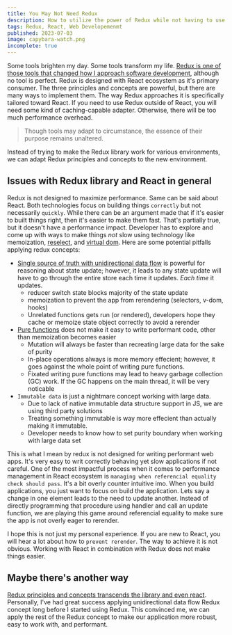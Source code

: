 ```yaml
---
title: You May Not Need Redux
description: How to utilize the power of Redux while not having to use it
tags: Redux, React, Web Developemenmt
published: 2023-07-03
image: capybara-watch.png
incomplete: true
---
```


Some tools brighten my day. Some tools transform my life. [Redux is one of those tools that changed how I approach software development](/post/redux), although no tool is perfect. Redux is designed with React ecosystem as it's primary consumer. The three principles and concepts are powerful, but there are many ways to implement them. The way Redux approaches it is specifically tailored toward React. If you need to use Redux outside of React, you will need some kind of caching-capable adapter. Otherwise, there will be too much performance overhead.

> Though tools may adapt to circumstance, the essence of their purpose remains unaltered.

Instead of trying to make the Redux library work for various environments, we can adapt Redux principles and concepts to the new environment.

## Issues with Redux library and React in general

Redux is not designed to maximize performance. Same can be said about React. Both technologies focus on building things `correctly` but not necessarily `quickly`. While there can be an argument made that if it's easier to built things right, then it's easier to make them fast. That's partially true, but it doesn't have a performance impact. Developer has to explore and come up with ways to make things _not_ slow using technology like memoization, [reselect](https://www.npmjs.com/package/reselect), and [virtual dom](https://www.npmjs.com/package/React-dom). Here are some potential pitfalls applying redux concepts:

- [Single source of truth with unidirectional data flow](</post/redux#single-source-of-truth-with-unidirectional-data-flow-(udf)>) is powerful for reasoning about state update; however, it leads to any state update will have to go through the entire store each time it updates. _Each time_ it updates.
  - reducer switch state blocks majority of the state update
  - memoization to prevent the app from rerendering (selectors, v-dom, hooks)
  - Unrelated functions gets run (or rendered), developers hope they cache or memoize state object correctly to avoid a rerender
- [Pure functions](/post/redux#pure-functions-with-kickass-compositions) does not make it easy to write performant code, other than memoization becomes easier
  - Mutation will always be faster than recreating large data for the sake of purity
  - In-place operations always is more memory effecient; however, it goes against the whole point of writing pure functions.
  - Fixated writing pure functions may lead to heavy garbage collection (GC) work. If the GC happens on the main thread, it will be very noticable
- `Immutable data` is just a nightmare concept working with large data.
  - Due to lack of native immutable data structure support in JS, we are using third party solutions
  - Treating something immutable is way more effecient than actually making it immutable.
  - Developer needs to know how to set purity boundary when working with large data set

This is what I mean by redux is not designed for writing performant web apps. It's very easy to writ correctly behaving yet slow applications if not careful. One of the most impactful process when it comes to performance management in React ecosystem is `managing when referencial equality check should pass`. It's a bit overly counter intuitive imo. When you build applications, you just want to focus on build the application. Lets say a change in one element leads to the need to update another. Instead of directly programming that procedure using handler and call an update function, we are playing this game around referencial equality to make sure the app is not overly eager to rerender.

I hope this is not just my personal experience. If you are new to React, you will hear a lot about how to `prevent rerender`. The way to achieve it is not obvious. Working with React in combination with Redux does not make things easier.

## Maybe there's another way

[Redux principles and concepts transcends the library and even react](<http://localhost:3000/post/redux#single-source-of-truth-with-unidirectional-data-flow-(udf)>). Personally, I've had great success applying unidirectional data flow Redux concept long before I started using Redux. This convinced me, we can apply the rest of the Redux concept to make our application more robust, easy to work with, and performant.
